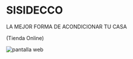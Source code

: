 
# SISIDECCO  
LA MEJOR FORMA DE ACONDICIONAR TU CASA

(Tienda Online)
 
 ![pantalla web](https://user-images.githubusercontent.com/12371674/119244012-82b3f700-bb42-11eb-88ff-a8d6bcebef08.jpg)
